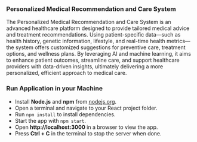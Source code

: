 ### Personalized Medical Recommendation and Care System

The Personalized Medical Recommendation and Care System is an advanced healthcare platform designed to provide tailored medical advice and treatment recommendations. Using patient-specific data—such as health history, genetic information, lifestyle, and real-time health metrics—the system offers customized suggestions for preventive care, treatment options, and wellness plans. By leveraging AI and machine learning, it aims to enhance patient outcomes, streamline care, and support healthcare providers with data-driven insights, ultimately delivering a more personalized, efficient approach to medical care.

### Run Application in your Machine

- Install **Node.js** and **npm** from [nodejs.org](https://nodejs.org/).
- Open a terminal and navigate to your React project folder.
- Run `npm install` to install dependencies.
- Start the app with `npm start`.
- Open **http://localhost:3000** in a browser to view the app.
- Press **Ctrl + C** in the terminal to stop the server when done.
